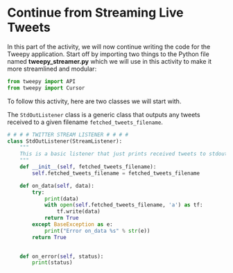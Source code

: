 # Continue from Streaming Live Tweets

In this part of the activity, we will now continue writing the code for the Tweepy application. Start off by importing two things to the Python file named **tweepy_streamer.py** which we will use in this activity to make it more streamlined and modular:
 
```python
from tweepy import API
from tweepy import Cursor
```

To follow this activity, here are two classes we will start with. 

The `StdOutListener` class is a generic class that outputs any tweets received to a given filename `fetched_tweets_filename`. 

```python
# # # # TWITTER STREAM LISTENER # # # #
class StdOutListener(StreamListener):
    """
    This is a basic listener that just prints received tweets to stdout.
    """
    def __init__(self, fetched_tweets_filename):
        self.fetched_tweets_filename = fetched_tweets_filename

    def on_data(self, data):
        try:
            print(data)
            with open(self.fetched_tweets_filename, 'a') as tf:
                tf.write(data)
            return True
        except BaseException as e:
            print("Error on_data %s" % str(e))
        return True
          

    def on_error(self, status):
        print(status)
```





